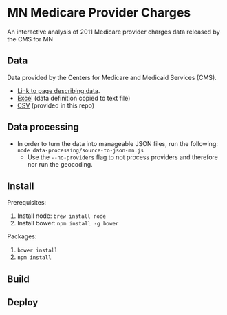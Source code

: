 # MN Medicare Provider Charges

An interactive analysis of 2011 Medicare provider charges data released by the CMS for MN

## Data

Data provided by the Centers for Medicare and Medicaid Services (CMS).

* [Link to page describing data](https://www.cms.gov/Research-Statistics-Data-and-Systems/Statistics-Trends-and-Reports/Medicare-Provider-Charge-Data/index.html).
* [Excel](https://www.cms.gov/Research-Statistics-Data-and-Systems/Statistics-Trends-and-Reports/Medicare-Provider-Charge-Data/Downloads/IPPS_DRG_XLSX.zip) (data definition copied to text file)
* [CSV](https://www.cms.gov/Research-Statistics-Data-and-Systems/Statistics-Trends-and-Reports/Medicare-Provider-Charge-Data/Downloads/IPPS_DRG_CSV.zip) (provided in this repo)

## Data processing

* In order to turn the data into manageable JSON files, run the following: `node data-processing/source-to-json-mn.js`
    * Use the `--no-providers` flag to not process providers and therefore nor run the geocoding.

## Install

Prerequisites:

1. Install node: `brew install node`
1. Install bower: `npm install -g bower`

Packages:

1. `bower install`
1. `npm install`


## Build


## Deploy